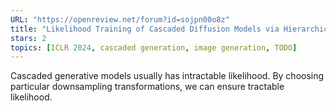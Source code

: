 ```yaml
---
URL: "https://openreview.net/forum?id=sojpn00o8z"
title: "Likelihood Training of Cascaded Diffusion Models via Hierarchical Volume-preserving Maps"
stars: 2
topics: [ICLR 2024, cascaded generation, image generation, TODO]
---
```


Cascaded generative models usually has intractable likelihood.
By choosing particular downsampling transformations, we can ensure tractable likelihood.
